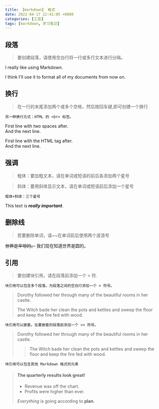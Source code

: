 ```yaml
---
title: 【markdown】 格式
date: 2022-04-17 22:41:05 +0800
categories: [工具]
tags: [markdown, 学习笔记]
---
```


## 段落
> 要创建段落，请使用空白行将一行或多行文本进行分隔。

I really like using Markdown.

I think I'll use it to format all of my documents from now on.

## 换行

> 在一行的末尾添加两个或多个空格，然后按回车键,即可创建一个换行

    另一种换行方式：HTML 的 <br> 标签。

First line with two spaces after.  
And the next line.

First line with the HTML tag after.<br>
And the next line.


## 强调
> 粗体：要加粗文本，请在单词或短语的前后各添加两个星号

> 斜体：要用斜体显示文本，请在单词或短语前后添加一个星号

    粗体+斜体：三个星号

This text is ***really important***.


## 删除线
> 若要删除单词，请~~在单词前后使用两个波浪号

~~世界是平坦的。~~ 我们现在知道世界是圆的。

## 引用

> 要创建块引用，请在段落前添加一个 > 符.

    块引用可以包含多个段落。为段落之间的空白行添加一个 > 符号。

> Dorothy followed her through many of the beautiful rooms in her castle.
>
> The Witch bade her clean the pots and kettles and sweep the floor and keep the fire fed with wood.

    块引用可以嵌套。在要嵌套的段落前添加一个 >> 符号。
> Dorothy followed her through many of the beautiful rooms in her castle.
>
>> The Witch bade her clean the pots and kettles and sweep the floor and keep the fire fed with wood.

    块引用可以包含其他 Markdown 格式的元素
> #### The quarterly results look great!
>
> - Revenue was off the chart.
> - Profits were higher than ever.
>
>  *Everything* is going according to **plan**.